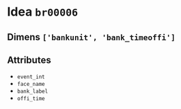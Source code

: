 # Idea `br00006`

## Dimens `['bankunit', 'bank_timeoffi']`

## Attributes
- `event_int`
- `face_name`
- `bank_label`
- `offi_time`
